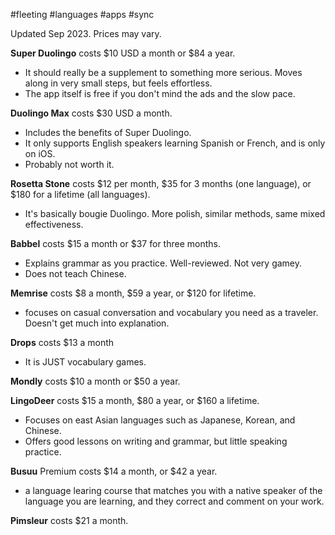 #fleeting #languages #apps #sync 

Updated Sep 2023. Prices may vary.

**Super Duolingo** costs $10 USD a month or $84 a year.
- It should really be a supplement to something more serious. Moves along in very small steps, but feels effortless.
- The app itself is free if you don't mind the ads and the slow pace.

**Duolingo Max** costs $30 USD a month.
- Includes the benefits of Super Duolingo. 
- It only supports English speakers learning Spanish or French, and is only on iOS.
- Probably not worth it.

**Rosetta Stone** costs $12 per month, $35 for 3 months (one language), or $180 for a lifetime (all languages).
- It's basically bougie Duolingo. More polish, similar methods, same mixed effectiveness.

**Babbel** costs $15 a month or $37 for three months.
- Explains grammar as you practice. Well-reviewed. Not very gamey.
- Does not teach Chinese.

**Memrise** costs $8 a month, $59 a year, or $120 for lifetime. 
- focuses on casual conversation and vocabulary you need as a traveler. Doesn't get much into explanation. 

**Drops** costs $13 a month
- It is JUST vocabulary games.

**Mondly** costs $10 a month or $50 a year.

**LingoDeer** costs $15 a month, $80 a year, or $160 a lifetime.
- Focuses on east Asian languages such as Japanese, Korean, and Chinese.
- Offers good lessons on writing and grammar, but little speaking practice.

**Busuu** Premium costs $14 a month, or $42 a year.
- a language learing course that matches you with a native speaker of the language you are learning, and they correct and comment on your work.

**Pimsleur** costs $21 a month.